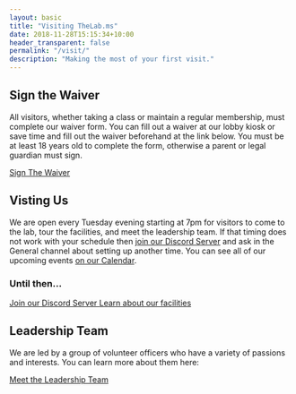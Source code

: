 ```yaml
---
layout: basic
title: "Visiting TheLab.ms"
date: 2018-11-28T15:15:34+10:00
header_transparent: false
permalink: "/visit/"
description: "Making the most of your first visit."
---
```


## Sign the Waiver

All visitors, whether taking a class or maintain a regular membership, must complete our waiver form. You can fill out a waiver at our lobby kiosk or save time and fill out the waiver beforehand at the link below. You must be at least 18 years old to complete the form, otherwise a parent or legal guardian must sign. 

<div class="list-group">
  <a href="https://waiver.thelab.ms/" class="list-group-item list-group-item-action">
    Sign The Waiver
  </a>
</div>

## Visting Us

We are open every Tuesday evening starting at 7pm for visitors to come to the lab, tour the facilities, and meet the leadership team.  If that timing does not work with your schedule then [join our Discord Server](https://discord.thelab.ms/) and ask in the General channel about setting up another time.  You can see all of our upcoming events [on our Calendar](/calendar).

### Until then...
<div class="list-group">
  <a href="https://discord.thelab.ms/" class="list-group-item list-group-item-action">
    Join our Discord Server
  </a>
  <a href="/facilities" class="list-group-item list-group-item-action">
    Learn about our facilities
  </a>
</div>

## Leadership Team

We are led by a group of volunteer officers who have a variety of passions and interests.  You can learn more about them here:

<div class="list-group">
  <a href="/team" class="list-group-item list-group-item-action">
    Meet the Leadership Team
  </a>
</div>